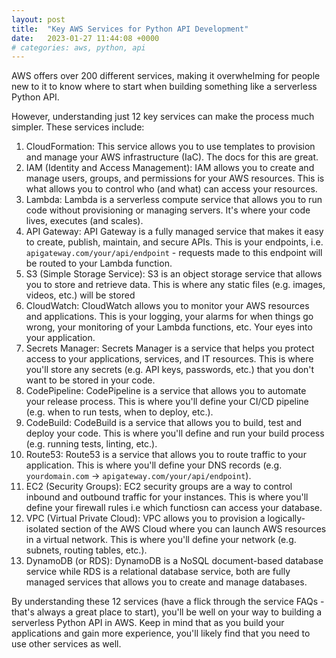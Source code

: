 ```yaml
---
layout: post
title:  "Key AWS Services for Python API Development"
date:   2023-01-27 11:44:08 +0000
# categories: aws, python, api
---
```


AWS offers over 200 different services, making it overwhelming for people new to it to know where to start when building something like a serverless Python API.

However, understanding just 12 key services can make the process much simpler. These services include:

1. CloudFormation: This service allows you to use templates to provision and manage your AWS infrastructure (IaC). The docs for this are great.
2. IAM (Identity and Access Management): IAM allows you to create and manage users, groups, and permissions for your AWS resources. This is what allows you to control who (and what) can access your resources.
3. Lambda: Lambda is a serverless compute service that allows you to run code without provisioning or managing servers. It's where your code lives, executes (and scales).
4. API Gateway: API Gateway is a fully managed service that makes it easy to create, publish, maintain, and secure APIs. This is your endpoints, i.e. `apigateway.com/your/api/endpoint` - requests made to this endpoint will be routed to your Lambda function.
5. S3 (Simple Storage Service): S3 is an object storage service that allows you to store and retrieve data. This is where any static files (e.g. images, videos, etc.) will be stored
6. CloudWatch: CloudWatch allows you to monitor your AWS resources and applications. This is your logging, your alarms for when things go wrong, your monitoring of your Lambda functions, etc. Your eyes into your application.
7. Secrets Manager: Secrets Manager is a service that helps you protect access to your applications, services, and IT resources. This is where you'll store any secrets (e.g. API keys, passwords, etc.) that you don't want to be stored in your code.
8. CodePipeline: CodePipeline is a service that allows you to automate your release process. This is where you'll define your CI/CD pipeline (e.g. when to run tests, when to deploy, etc.).
9. CodeBuild: CodeBuild is a service that allows you to build, test and deploy your code. This is where you'll define and run your build process (e.g. running tests, linting, etc.).
10. Route53: Route53 is a service that allows you to route traffic to your application. This is where you'll define your DNS records (e.g. `yourdomain.com` -> `apigateway.com/your/api/endpoint`).
11. EC2 (Security Groups): EC2 security groups are a way to control inbound and outbound traffic for your instances. This is where you'll define your firewall rules i.e which functiosn can access your database.
12. VPC (Virtual Private Cloud): VPC allows you to provision a logically-isolated section of the AWS Cloud where you can launch AWS resources in a virtual network. This is where you'll define your network (e.g. subnets, routing tables, etc.).
13. DynamoDB (or RDS): DynamoDB is a NoSQL document-based database service while RDS is a relational database service, both are fully managed services that allows you to create and manage databases.

By understanding these 12 services (have a flick through the service FAQs - that's always a great place to start), you'll be well on your way to building a serverless Python API in AWS. Keep in mind that as you build your applications and gain more experience, you'll likely find that you need to use other services as well.
